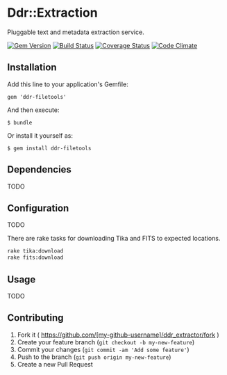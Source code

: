 # Ddr::Extraction

Pluggable text and metadata extraction service.

[![Gem Version](https://badge.fury.io/rb/ddr-filetools.svg)](http://badge.fury.io/rb/ddr-filetools)
[![Build Status](https://travis-ci.org/duke-libraries/ddr-filetools.svg?branch=develop)](https://travis-ci.org/duke-libraries/ddr-filetools)
[![Coverage Status](https://coveralls.io/repos/duke-libraries/ddr-filetools/badge.png?branch=develop)](https://coveralls.io/r/duke-libraries/ddr-filetools?branch=develop)
[![Code Climate](https://codeclimate.com/github/duke-libraries/ddr-filetools/badges/gpa.svg)](https://codeclimate.com/github/duke-libraries/ddr-filetools)

## Installation

Add this line to your application's Gemfile:

    gem 'ddr-filetools'

And then execute:

    $ bundle

Or install it yourself as:

    $ gem install ddr-filetools

## Dependencies

TODO

## Configuration

TODO

There are rake tasks for downloading Tika and FITS to expected locations.

```sh
rake tika:download
rake fits:download
```

## Usage

TODO

## Contributing

1. Fork it ( https://github.com/[my-github-username]/ddr_extractor/fork )
2. Create your feature branch (`git checkout -b my-new-feature`)
3. Commit your changes (`git commit -am 'Add some feature'`)
4. Push to the branch (`git push origin my-new-feature`)
5. Create a new Pull Request
